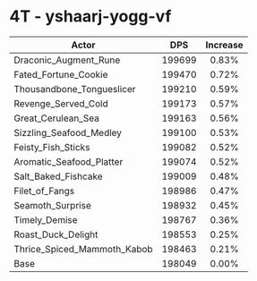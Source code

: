 # 4T - yshaarj-yogg-vf
| Actor | DPS | Increase |
|---|:---:|:---:|
|Draconic_Augment_Rune|199699|0.83%|
|Fated_Fortune_Cookie|199470|0.72%|
|Thousandbone_Tongueslicer|199210|0.59%|
|Revenge_Served_Cold|199173|0.57%|
|Great_Cerulean_Sea|199163|0.56%|
|Sizzling_Seafood_Medley|199100|0.53%|
|Feisty_Fish_Sticks|199082|0.52%|
|Aromatic_Seafood_Platter|199074|0.52%|
|Salt_Baked_Fishcake|199009|0.48%|
|Filet_of_Fangs|198986|0.47%|
|Seamoth_Surprise|198932|0.45%|
|Timely_Demise|198767|0.36%|
|Roast_Duck_Delight|198553|0.25%|
|Thrice_Spiced_Mammoth_Kabob|198463|0.21%|
|Base|198049|0.00%|
